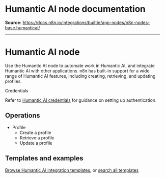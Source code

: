 # Humantic AI node documentation

**Source:** https://docs.n8n.io/integrations/builtin/app-nodes/n8n-nodes-base.humanticai/

---

# Humantic AI node

Use the Humantic AI node to automate work in Humantic AI, and integrate Humantic AI with other applications. n8n has built-in support for a wide range of Humantic AI features, including creating, retrieving, and updating profiles.

Credentials

Refer to [Humantic AI credentials](../../credentials/humanticai/) for guidance on setting up authentication.

## Operations

- Profile
  - Create a profile
  - Retrieve a profile
  - Update a profile

## Templates and examples

[Browse Humantic AI integration templates](https://n8n.io/integrations/humantic-ai/), or [search all templates](https://n8n.io/workflows/)
